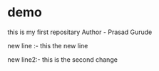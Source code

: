 # demo
this is my first repositary
Author - Prasad Gurude

new line :- this the new line

new line2:- this is the second change